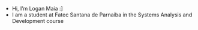 -  Hi, I’m Logan Maia :]
-  I am a student at Fatec Santana de Parnaíba in the Systems Analysis and Development course


